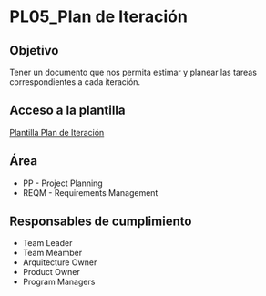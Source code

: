 # PL05_Plan de Iteración

## Objetivo
Tener un documento que nos permita estimar y planear las tareas correspondientes a cada iteración. 

## Acceso a la plantilla 
[Plantilla Plan de Iteración](https://docs.google.com/spreadsheets/d/1s2NI0w2Cvs9eB5TbS0GW5HeaJb1OzIaQ/edit?usp=sharing&ouid=111933760542760943344&rtpof=true&sd=true)

## Área
* PP - Project Planning 
* REQM - Requirements Management

## Responsables de cumplimiento
* Team Leader
* Team Meamber
* Arquitecture Owner
* Product Owner
* Program Managers
